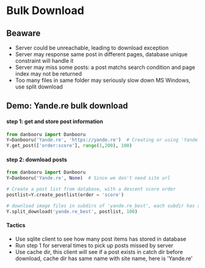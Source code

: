 # Bulk Download

## Beaware
- Server could be unreachable, leading to download exception
- Server may response same post in different pages, database unique constraint will handle it
- Server may miss some posts: a post matchs search condition and page index may not be returned
- Too many files in same folder may seriously slow down MS Windows, use split download

## Demo: Yande.re bulk download

#### step 1: get and store post information
```python
from danbooru import Danbooru
Y=Danbooru('Yande.re', 'https://yande.re')  # Creating or using 'Yande.re.sqlite'
Y.get_post(['order:score'], range(1,200), 100)
```

#### step 2: download posts
```python
from danbooru import Danbooru
Y=Danbooru('Yande.re', None)  # Since we don't need site url

# Create a post list from database, with a descent score order
postlist=Y.create_postlist(order = 'score') 

# download image files in subdirs of 'yande.re_best', each subdir has a numeric name indicades the group order
Y.split_download('yande.re_best', postlist, 100) 
```

#### Tactics
- Use sqlite client to see how many post items has stored in database
- Run step 1 for serveral times to pick up posts missed by server
- Use cache dir, this client will see if a post exists in catch dir before download, 
cache dir has same name with site name, here is 'Yande.re'
